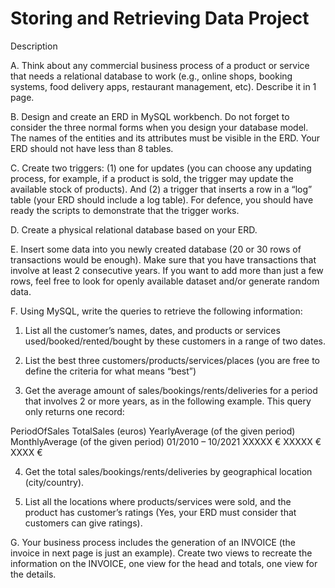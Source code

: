 # Storing and Retrieving Data Project
Description

A. Think about any commercial business process of a product or service that needs a relational database 
to work (e.g., online shops, booking systems, food delivery apps, restaurant management, etc). 
Describe it in 1 page.

B. Design and create an ERD in MySQL workbench. Do not forget to consider the three normal forms 
when you design your database model. The names of the entities and its attributes must be visible 
in the ERD. Your ERD should not have less than 8 tables.

C. Create two triggers: (1) one for updates (you can choose any updating process, for example, if a 
product is sold, the trigger may update the available stock of products). And (2) a trigger that inserts 
a row in a “log” table (your ERD should include a log table). For defence, you should have ready the 
scripts to demonstrate that the trigger works. 

D. Create a physical relational database based on your ERD.

E. Insert some data into you newly created database (20 or 30 rows of transactions would be enough). 
Make sure that you have transactions that involve at least 2 consecutive years. If you want to add 
more than just a few rows, feel free to look for openly available dataset and/or generate random 
data.

F. Using MySQL, write the queries to retrieve the following information:

1. List all the customer’s names, dates, and products or services used/booked/rented/bought by 
these customers in a range of two dates.

2. List the best three customers/products/services/places (you are free to define the criteria for 
what means “best”)

3. Get the average amount of sales/bookings/rents/deliveries for a period that involves 2 or more 
years, as in the following example. This query only returns one record:

PeriodOfSales TotalSales (euros) YearlyAverage (of the given period) MonthlyAverage (of the given period)
01/2010 – 10/2021 XXXXX €         XXXXX €                             XXXX €

4. Get the total sales/bookings/rents/deliveries by geographical location (city/country).

5. List all the locations where products/services were sold, and the product has customer’s ratings
(Yes, your ERD must consider that customers can give ratings).

G. Your business process includes the generation of an INVOICE (the invoice in next page is just an 
example). Create two views to recreate the information on the INVOICE, one view for the head and 
totals, one view for the details.
